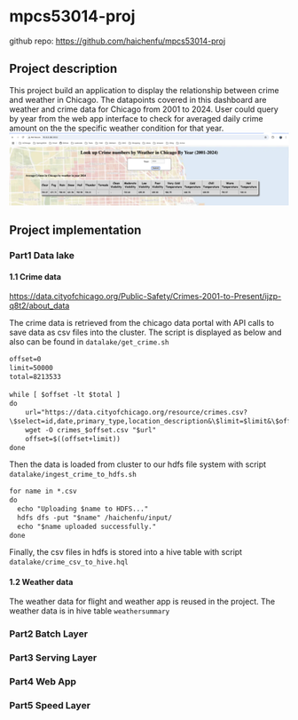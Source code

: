# mpcs53014-proj
github repo: https://github.com/haichenfu/mpcs53014-proj
## Project description
This project build an application to display the relationship between crime and weather in Chicago. The datapoints covered in this dashboard are weather and crime data for Chicago from 2001 to 2024. User could query by year from the web app interface to check for averaged daily crime amount on the the specific weather condition for that year. 
![My Image](screenshots/web_app.png)
## Project implementation
### Part1 Data lake
#### 1.1 Crime data
https://data.cityofchicago.org/Public-Safety/Crimes-2001-to-Present/ijzp-q8t2/about_data

The crime data is retrieved from the chicago data portal with API calls to save data as csv files into the cluster. The script is displayed as below and also can be found in `datalake/get_crime.sh`
```
offset=0
limit=50000
total=8213533

while [ $offset -lt $total ]
do
    url="https://data.cityofchicago.org/resource/crimes.csv?\$select=id,date,primary_type,location_description&\$limit=$limit&\$offset=$offset"
    wget -O crimes_$offset.csv "$url"
    offset=$((offset+limit))
done
```
Then the data is loaded from cluster to our hdfs file system with script `datalake/ingest_crime_to_hdfs.sh`
```
for name in *.csv
do
  echo "Uploading $name to HDFS..."
  hdfs dfs -put "$name" /haichenfu/input/
  echo "$name uploaded successfully."
done
```
Finally, the csv files in hdfs is stored into a hive table with script `datalake/crime_csv_to_hive.hql`
#### 1.2 Weather data
The weather data for flight and weather app is reused in the project. The weather data is in hive table `weathersummary`
### Part2 Batch Layer
### Part3 Serving Layer
### Part4 Web App
### Part5 Speed Layer
